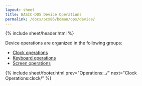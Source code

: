 ```yaml
---
layout: sheet
title: BASIC-DOS Device Operations
permalink: /docs/pcx86/bdman/ops/device/
---
```


{% include sheet/header.html %}

Device operations are organized in the following groups:

- [Clock operations](clock/)
- [Keyboard operations](keyboard/)
- [Screen operations](screen/)

{% include sheet/footer.html prev="Operations:../" next="Clock Operations:clock/" %}
